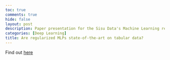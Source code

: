 ```yaml
---
toc: true
comments: true
hide: false
layout: post
description: Paper presentation for the Sisu Data's Machine Learning reading group.
categories: [Deep Learning]
title: Are regularized MLPs state-of-the-art on tabular data?
---
```


Find out [here](https://wise-turret-40a.notion.site/Deep-Neural-Networks-on-Tabular-Data-0cd8315e46c740349c8e4e54d44313a7)

